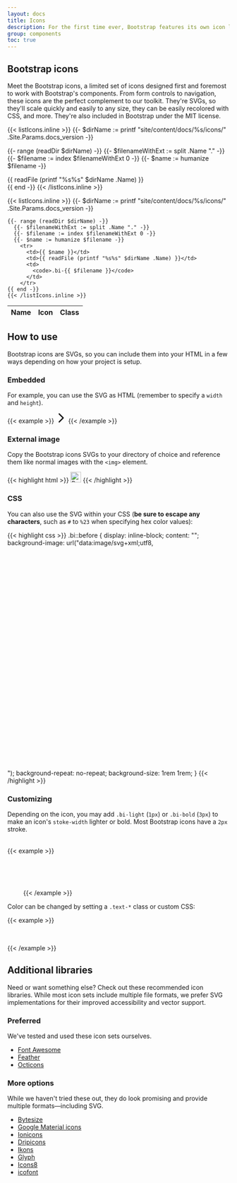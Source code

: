 ```yaml
---
layout: docs
title: Icons
description: For the first time ever, Bootstrap features its own icon library, custom designed and built for our components and documentation.
group: components
toc: true
---
```


## Bootstrap icons

Meet the Bootstrap icons, a limited set of icons designed first and foremost to work with Bootstrap's components. From form controls to navigation, these icons are the perfect complement to our toolkit. They're SVGs, so they'll scale quickly and easily to any size, they can be easily recolored with CSS, and more. They're also included in Bootstrap under the MIT license.

<div class="bd-bi-grid d-flex flex-wrap mb-5">
  {{< listIcons.inline >}}
  {{- $dirName := printf "site/content/docs/%s/icons/" .Site.Params.docs_version -}}

  {{- range (readDir $dirName) -}}
    {{- $filenameWithExt := split .Name "." -}}
    {{- $filename := index $filenameWithExt 0 -}}
    {{- $name := humanize $filename -}}
    <div class="p-3 mr-2 mb-2 border rounded">
      {{ readFile (printf "%s%s" $dirName .Name) }}
    </div>
  {{ end -}}
  {{< /listIcons.inline >}}
</div>

<table class="table bd-bi-table">
  <thead class="text-left">
    <tr>
      <th>Name</th>
      <th>Icon</th>
      <th>Class</th>
    </tr>
  </thead>
  <tbody>
    {{< listIcons.inline >}}
    {{- $dirName := printf "site/content/docs/%s/icons/" .Site.Params.docs_version -}}

    {{- range (readDir $dirName) -}}
      {{- $filenameWithExt := split .Name "." -}}
      {{- $filename := index $filenameWithExt 0 -}}
      {{- $name := humanize $filename -}}
        <tr>
          <td>{{ $name }}</td>
          <td>{{ readFile (printf "%s%s" $dirName .Name) }}</td>
          <td>
            <code>.bi-{{ $filename }}</code>
          </td>
        </tr>
    {{ end -}}
    {{< /listIcons.inline >}}
  </tbody>
</table>

## How to use

Bootstrap icons are SVGs, so you can include them into your HTML in a few ways depending on how your project is setup.

### Embedded

For example, you can use the SVG as HTML (remember to specify a `width` and `height`).

{{< example >}}
<svg class="bi bi-chevron-right" width="24" height="24" viewBox="0 0 16 16" xmlns="http://www.w3.org/2000/svg"><path fill="none" stroke="currentColor" stroke-linecap="round" stroke-linejoin="round" stroke-width="2" d="M5 14l6-6-6-6"/></svg>
{{< /example >}}

### External image

Copy the Bootstrap icons SVGs to your directory of choice and reference them like normal images with the `<img>` element.

{{< highlight html >}}
<img src="assets/images/bi-bootstrap.svg" width="24" height="24" title="Bootstrap">
{{< /highlight >}}

### CSS

You can also use the SVG within your CSS (**be sure to escape any characters**, such as `#` to `%23` when specifying hex color values):

{{< highlight css >}}
.bi::before {
  display: inline-block;
  content: "";
  background-image: url("data:image/svg+xml;utf8,<svg xmlns='http://www.w3.org/2000/svg' viewBox='0 0 16 16'><path fill='none' stroke='%23333' stroke-linecap='round' stroke-linejoin='round' stroke-width='2' d='M5 14l6-6-6-6'/></svg>");
  background-repeat: no-repeat;
  background-size: 1rem 1rem;
}
{{< /highlight >}}

### Customizing

Depending on the icon, you may add `.bi-light` (`1px`) or `.bi-bold` (`3px`) to make an icon's `stoke-width` lighter or bold. Most Bootstrap icons have a `2px` stroke.

{{< example >}}
<svg class="bi bi-resize bi-light" xmlns="http://www.w3.org/2000/svg" width="32" height="32" viewBox="0 0 20 20"><path fill="none" stroke-linecap="round" stroke-linejoin="round" stroke-width="2px" d="M11.5 8.5L15 5l-3.5 3.5zM12 4h4-4zm4 4V4v4zm-7.5 3.5L5 15l3.5-3.5zM8 16H4h4zm-4-4v4-4z"></path></svg>

<svg class="bi bi-resize" xmlns="http://www.w3.org/2000/svg" width="32" height="32" viewBox="0 0 20 20"><path fill="none" stroke-linecap="round" stroke-linejoin="round" stroke-width="2px" d="M11.5 8.5L15 5l-3.5 3.5zM12 4h4-4zm4 4V4v4zm-7.5 3.5L5 15l3.5-3.5zM8 16H4h4zm-4-4v4-4z"></path></svg>

<svg class="bi bi-resize bi-bold" xmlns="http://www.w3.org/2000/svg" width="32" height="32" viewBox="0 0 20 20"><path fill="none" stroke-linecap="round" stroke-linejoin="round" stroke-width="2px" d="M11.5 8.5L15 5l-3.5 3.5zM12 4h4-4zm4 4V4v4zm-7.5 3.5L5 15l3.5-3.5zM8 16H4h4zm-4-4v4-4z"></path></svg>
{{< /example >}}

Color can be changed by setting a `.text-*` class or custom CSS:

{{< example >}}
<div class="text-success">
  <svg class="bi bi-resize" xmlns="http://www.w3.org/2000/svg" width="32" height="32" viewBox="0 0 20 20"><path fill="none" stroke-linecap="round" stroke-linejoin="round" stroke-width="2px" d="M11.5 8.5L15 5l-3.5 3.5zM12 4h4-4zm4 4V4v4zm-7.5 3.5L5 15l3.5-3.5zM8 16H4h4zm-4-4v4-4z"></path></svg>
</div>
{{< /example >}}

## Additional libraries

Need or want something else? Check out these recommended icon libraries. While most icon sets include multiple file formats, we prefer SVG implementations for their improved accessibility and vector support.

### Preferred

We've tested and used these icon sets ourselves.

- [Font Awesome](https://fontawesome.com/)
- [Feather](https://feathericons.com/)
- [Octicons](https://octicons.github.com/)

### More options

While we haven't tried these out, they do look promising and provide multiple formats—including SVG.

- [Bytesize](https://github.com/danklammer/bytesize-icons)
- [Google Material icons](https://material.io/tools/icons/)
- [Ionicons](https://ionicons.com/)
- [Dripicons](http://demo.amitjakhu.com/dripicons/)
- [Ikons](http://ikons.piotrkwiatkowski.co.uk/)
- [Glyph](https://glyph.smarticons.co/)
- [Icons8](https://icons8.com/)
- [icofont](https://icofont.com/)
